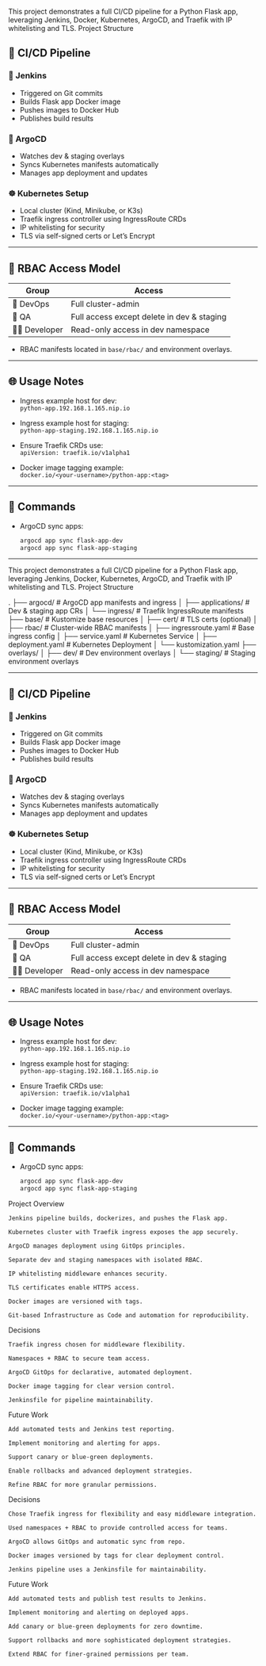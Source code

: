 This project demonstrates a full CI/CD pipeline for a Python Flask app, leveraging Jenkins, Docker, Kubernetes, ArgoCD, and Traefik with IP whitelisting and TLS.
Project Structure

## 🔄 CI/CD Pipeline

### 🔧 Jenkins

- Triggered on Git commits  
- Builds Flask app Docker image  
- Pushes images to Docker Hub  
- Publishes build results  

### 🎯 ArgoCD

- Watches dev & staging overlays  
- Syncs Kubernetes manifests automatically  
- Manages app deployment and updates  

### ☸️ Kubernetes Setup

- Local cluster (Kind, Minikube, or K3s)  
- Traefik ingress controller using IngressRoute CRDs  
- IP whitelisting for security  
- TLS via self-signed certs or Let’s Encrypt  

---

## 🔐 RBAC Access Model

| Group       | Access                                  |
|-------------|---------------------------------------|
| 👷 DevOps      | Full cluster-admin                     |
| 🧪 QA          | Full access except delete in dev & staging |
| 👨‍💻 Developer  | Read-only access in dev namespace     |

- RBAC manifests located in `base/rbac/` and environment overlays.

---

## 🌐 Usage Notes

- Ingress example host for dev:  
  `python-app.192.168.1.165.nip.io`

- Ingress example host for staging:  
  `python-app-staging.192.168.1.165.nip.io`

- Ensure Traefik CRDs use:  
  `apiVersion: traefik.io/v1alpha1`

- Docker image tagging example:  
  `docker.io/<your-username>/python-app:<tag>`

---

## 📝 Commands

- ArgoCD sync apps:  
  ```bash
  argocd app sync flask-app-dev
  argocd app sync flask-app-staging

---

This project demonstrates a full CI/CD pipeline for a Python Flask app, leveraging Jenkins, Docker, Kubernetes, ArgoCD, and Traefik with IP whitelisting and TLS.
Project Structure

.
├── argocd/                 # ArgoCD app manifests and ingress
│   ├── applications/       # Dev & staging app CRs
│   └── ingress/            # Traefik IngressRoute manifests
├── base/                   # Kustomize base resources
│   ├── cert/               # TLS certs (optional)
│   ├── rbac/               # Cluster-wide RBAC manifests
│   ├── ingressroute.yaml   # Base ingress config
│   ├── service.yaml        # Kubernetes Service
│   ├── deployment.yaml     # Kubernetes Deployment
│   └── kustomization.yaml
├── overlays/
│   ├── dev/                # Dev environment overlays
│   └── staging/            # Staging environment overlays

---

## 🔄 CI/CD Pipeline

### 🔧 Jenkins

- Triggered on Git commits  
- Builds Flask app Docker image  
- Pushes images to Docker Hub  
- Publishes build results  

### 🎯 ArgoCD

- Watches dev & staging overlays  
- Syncs Kubernetes manifests automatically  
- Manages app deployment and updates  

### ☸️ Kubernetes Setup

- Local cluster (Kind, Minikube, or K3s)  
- Traefik ingress controller using IngressRoute CRDs  
- IP whitelisting for security  
- TLS via self-signed certs or Let’s Encrypt  

---

## 🔐 RBAC Access Model

| Group       | Access                                  |
|-------------|---------------------------------------|
| 👷 DevOps      | Full cluster-admin                     |
| 🧪 QA          | Full access except delete in dev & staging |
| 👨‍💻 Developer  | Read-only access in dev namespace     |

- RBAC manifests located in `base/rbac/` and environment overlays.

---

## 🌐 Usage Notes

- Ingress example host for dev:  
  `python-app.192.168.1.165.nip.io`

- Ingress example host for staging:  
  `python-app-staging.192.168.1.165.nip.io`

- Ensure Traefik CRDs use:  
  `apiVersion: traefik.io/v1alpha1`

- Docker image tagging example:  
  `docker.io/<your-username>/python-app:<tag>`

---

## 📝 Commands

- ArgoCD sync apps:  
  ```bash
  argocd app sync flask-app-dev
  argocd app sync flask-app-staging


Project Overview

    Jenkins pipeline builds, dockerizes, and pushes the Flask app.

    Kubernetes cluster with Traefik ingress exposes the app securely.

    ArgoCD manages deployment using GitOps principles.

    Separate dev and staging namespaces with isolated RBAC.

    IP whitelisting middleware enhances security.

    TLS certificates enable HTTPS access.

    Docker images are versioned with tags.

    Git-based Infrastructure as Code and automation for reproducibility.

Decisions

    Traefik ingress chosen for middleware flexibility.

    Namespaces + RBAC to secure team access.

    ArgoCD GitOps for declarative, automated deployment.

    Docker image tagging for clear version control.

    Jenkinsfile for pipeline maintainability.

Future Work

    Add automated tests and Jenkins test reporting.

    Implement monitoring and alerting for apps.

    Support canary or blue-green deployments.

    Enable rollbacks and advanced deployment strategies.

    Refine RBAC for more granular permissions.

Decisions

    Chose Traefik ingress for flexibility and easy middleware integration.

    Used namespaces + RBAC to provide controlled access for teams.

    ArgoCD allows GitOps and automatic sync from repo.

    Docker images versioned by tags for clear deployment control.

    Jenkins pipeline uses a Jenkinsfile for maintainability.

Future Work

    Add automated tests and publish test results to Jenkins.

    Implement monitoring and alerting on deployed apps.

    Add canary or blue-green deployments for zero downtime.

    Support rollbacks and more sophisticated deployment strategies.

    Extend RBAC for finer-grained permissions per team.

